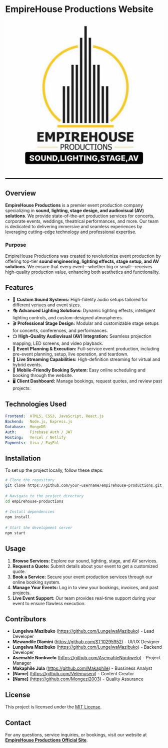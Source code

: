 # EmpireHouse Productions Website

![EmpireHouse Productions Website Screenshot](Images/logo-icon.jpeg)

## Overview

**EmpireHouse Productions** is a premier event production company specializing in **sound, lighting, stage design, and audiovisual (AV) solutions**. We provide state-of-the-art production services for concerts, corporate events, weddings, theatrical performances, and more. Our team is dedicated to delivering immersive and seamless experiences by leveraging cutting-edge technology and professional expertise.

### Purpose

EmpireHouse Productions was created to revolutionize event production by offering top-tier **sound engineering, lighting effects, stage setup, and AV solutions**. We ensure that every event—whether big or small—receives high-quality production value, enhancing both aesthetics and functionality.

## Features

- 🎤 **Custom Sound Systems:** High-fidelity audio setups tailored for different venues and event sizes.
- 🎭 **Advanced Lighting Solutions:** Dynamic lighting effects, intelligent lighting controls, and custom-designed atmospheres.
- 🎬 **Professional Stage Design:** Modular and customizable stage setups for concerts, conferences, and performances.
- 📺 **High-Quality Audiovisual (AV) Integration:** Seamless projection mapping, LED screens, and video playback.
- 📅 **Event Planning & Execution:** Full-service event production, including pre-event planning, setup, live operation, and teardown.
- 🎥 **Live Streaming Capabilities:** High-definition streaming for virtual and hybrid events.
- 📲 **Mobile-Friendly Booking System:** Easy online scheduling and booking through the website.
- 🖥 **Client Dashboard:** Manage bookings, request quotes, and review past projects.

## Technologies Used

```yaml
Frontend:  HTML5, CSS3, JavaScript, React.js
Backend:   Node.js, Express.js
Database:  MongoDB
Auth:      Firebase Auth / JWT
Hosting:   Vercel / Netlify
Payments:  Visa / PayPal
```

## Installation

To set up the project locally, follow these steps:

```bash
# Clone the repository
git clone https://github.com/your-username/empirehouse-productions.git

# Navigate to the project directory
cd empirehouse-productions

# Install dependencies
npm install

# Start the development server
npm start
```

## Usage

1. **Browse Services:** Explore our sound, lighting, stage, and AV services.
2. **Request a Quote:** Submit details about your event to get a customized quote.
3. **Book a Service:** Secure your event production services through our online booking system.
4. **Manage Your Events:** Log in to view your bookings, invoices, and past projects.
5. **Live Event Support:** Our team provides real-time support during your event to ensure flawless execution.

## Contributors


- **Lungelwa Mazibuko** (https://github.com/LungelwaMazibuko) - Lead Developer
- **Mzwandile Dlamini** (https://github.com/ST10295952) - UI/UX Designer
- **Lungelwa Mazibuko** (https://github.com/LungelwaMazibuko) - Backend Developer
- **Asemahle Nonkwelo** (https://github.com/AsemahleNonkwelo) - Project Manager
- **Makaphile Jula** (https://github.com/Makaphile) - Bussiness Analyst
- **[Name]** (https://github.com/Velemuseni) - Content Creator
- **[Name]** (https://github.com/Mongezi2003) - Quality Assurance 



## License

This project is licensed under the [MIT License](LICENSE).

## Contact

For any questions, service inquiries, or bookings, visit our website at [**EmpireHouse Productions Official Site**](YOUR_WEBSITE_URL).

